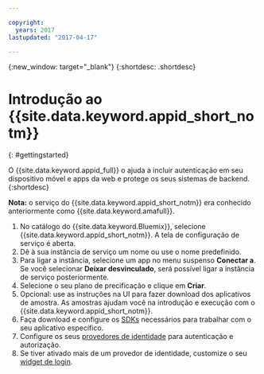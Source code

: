 ```yaml
---

copyright:
  years: 2017 
lastupdated: "2017-04-17"

---
```


{:new_window: target="_blank"}
{:shortdesc: .shortdesc}

# Introdução ao {{site.data.keyword.appid_short_notm}}
{: #gettingstarted}

O {{site.data.keyword.appid_full}} o ajuda a incluir autenticação em seu dispositivo móvel e apps da web e protege os seus sistemas de backend.
{:shortdesc}

**Nota:** o serviço do {{site.data.keyword.appid_short_notm}} era conhecido anteriormente como {{site.data.keyword.amafull}}.


1. No catálogo do {{site.data.keyword.Bluemix}}, selecione {{site.data.keyword.appid_short_notm}}. A tela de configuração de
serviço é aberta.
2. Dê à sua instância de serviço um nome ou use o nome predefinido.
3. Para ligar a instância, selecione um app no menu suspenso **Conectar a**. Se você selecionar **Deixar desvinculado**,
será possível ligar a instância de serviço posteriormente.
4. Selecione o seu plano de precificação e clique em **Criar**.
5. Opcional: use as instruções na UI para fazer download dos aplicativos de amostra. As amostras ajudam você na introdução e
execução com o {{site.data.keyword.appid_short_notm}}.
6. Faça download e configure os [SDKs](/docs/services/appid/relatedlinks.html) necessários para trabalhar com o seu aplicativo específico.
7. Configure os seus [provedores de identidade](/docs/services/appid/identity-providers.html) para autenticação e autorização.
8. Se tiver ativado mais de um provedor de identidade, customize o seu [widget de login](/docs/services/appid/login-widget.html).
